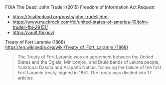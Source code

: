 FOIA The Dead: John Trudell (2015)
Freedom of Information Act Request

* https://foiathedead.org/posts/john-trudell.html
* https://www.muckrock.com/foi/united-states-of-america-10/john-trudell-fbi-29151/
* https://vault.fbi.gov/


Treaty of Fort Laramie (1868)
https://en.wikipedia.org/wiki/Treaty_of_Fort_Laramie_(1868)

> The Treaty of Fort Laramie was an agreement between the United
> States and the Oglala, Miniconjou, and Brulé bands of Lakota people,
> Yanktonai Dakota and Arapaho Nation, following the failure of the
> first Fort Laramie treaty, signed in 1851. The treaty was divided
> into 17 articles.
